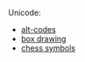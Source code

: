 Unicode:
- [alt-codes](https://unicode-table.com/en/alt-codes/)   
- [box drawing](https://unicode-table.com/en/blocks/box-drawing/)
- [chess symbols](https://unicode-table.com/en/sets/chess-symbols/)  
